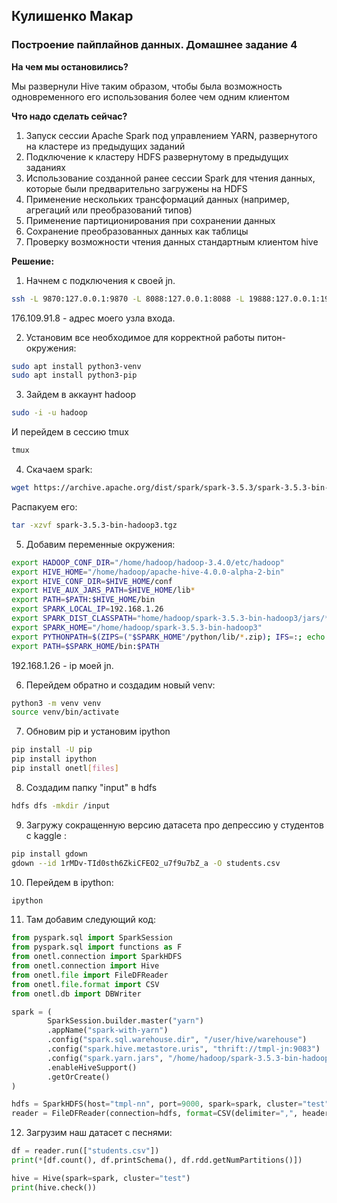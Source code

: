 ## Кулишенко Макар
### Построение пайплайнов данных. Домашнее задание 4

**На чем мы остановились?**

Мы развернули Hive таким образом, чтобы была возможность одновременного его использования более чем одним клиентом 

**Что надо сделать сейчас?**

1. Запуск сессии Apache Spark под управлением YARN, развернутого на кластере из предыдущих заданий
2. Подключение к кластеру HDFS развернутому в предыдущих заданиях
3. Использование созданной ранее сессии Spark для чтения данных, которые были предварительно загружены на HDFS
4. Применение нескольких трансформаций данных (например, агрегаций или преобразований типов)
5. Применение партиционирования при сохранении данных
6. Сохранение преобразованных данных как таблицы
7. Проверку возможности чтения данных стандартным клиентом hive

**Решение:**

1. Начнем с подключения к своей jn.
```bash
ssh -L 9870:127.0.0.1:9870 -L 8088:127.0.0.1:8088 -L 19888:127.0.0.1:19888 team@176.109.91.8
```
176.109.91.8 - адрес моего узла входа. 

2. Установим все необходимое для корректной работы питон-окружения:
```bash
sudo apt install python3-venv
sudo apt install python3-pip
```

3. Зайдем в аккаунт hadoop
```bash
sudo -i -u hadoop
```

И перейдем в сессию tmux
```bash
tmux
```

4. Скачаем spark:
```bash
wget https://archive.apache.org/dist/spark/spark-3.5.3/spark-3.5.3-bin-hadoop3.tgz
```
Распакуем его:
```bash
tar -xzvf spark-3.5.3-bin-hadoop3.tgz
```

5. Добавим переменные окружения:
```bash
export HADOOP_CONF_DIR="/home/hadoop/hadoop-3.4.0/etc/hadoop"
export HIVE_HOME="/home/hadoop/apache-hive-4.0.0-alpha-2-bin"
export HIVE_CONF_DIR=$HIVE_HOME/conf
export HIVE_AUX_JARS_PATH=$HIVE_HOME/lib*
export PATH=$PATH:$HIVE_HOME/bin
export SPARK_LOCAL_IP=192.168.1.26
export SPARK_DIST_CLASSPATH="home/hadoop/spark-3.5.3-bin-hadoop3/jars/*:/home/hadoop/hadoop-3.4.0/etc/hadoop/*:/home/hadoop/hadoop-3.4.0/share/hadoop/common/lib/*:/home/hadoop/hadoop-3.4.0/share/hadoop/common/*:/home/hadoop/hadoop-3.4.0/share/hadoop/hdfs/*:/home/hadoop/hadoop-3.4.0/share/hadoop/hdfs/lib/*:/home/hadoop/hadoop-3.4.0/share/hadoop/yarn/*:/home/hadoop/hadoop-3.4.0/share/hadoop/yarn/lib/*:/home/hadoop/hadoop-3.4.0/share/hadoop/mapreduce/*:/home/hadoop/hadoop-3.4.0/share/hadoop/mapreduce/lib/*:/home/hadoop/apache-hive-4.0.0-alpha-2-bin/*:/home/hadoop/apache-hive-4.0.0-alpha-2-bin/lib/*"
export SPARK_HOME="/home/hadoop/spark-3.5.3-bin-hadoop3"
export PYTHONPATH=$(ZIPS=("$SPARK_HOME"/python/lib/*.zip); IFS=:; echo "${ZIPS[*]}"):PYTHONPATH
export PATH=$SPARK_HOME/bin:$PATH
```
192.168.1.26 - ip моей jn.

6. Перейдем обратно и создадим новый venv:
```bash
python3 -m venv venv
source venv/bin/activate
```

7. Обновим pip и установим ipython
```bash
pip install -U pip
pip install ipython
pip install onetl[files]
```

8. Создадим папку "input" в hdfs
```bash
hdfs dfs -mkdir /input
```


9. Загружу сокращенную версию датасета про депрессию у студентов с kaggle :
```bash
pip install gdown
gdown --id 1rMDv-TId0sth6ZkiCFEO2_u7f9u7bZ_a -O students.csv
```

10. Перейдем в ipython:
```bash
ipython
```

11. Там добавим следующий код:
```python
from pyspark.sql import SparkSession
from pyspark.sql import functions as F
from onetl.connection import SparkHDFS
from onetl.connection import Hive
from onetl.file import FileDFReader
from onetl.file.format import CSV
from onetl.db import DBWriter

spark = (
        SparkSession.builder.master("yarn")
        .appName("spark-with-yarn")
        .config("spark.sql.warehouse.dir", "/user/hive/warehouse")
        .config("spark.hive.metastore.uris", "thrift://tmpl-jn:9083")
        .config("spark.yarn.jars", "/home/hadoop/spark-3.5.3-bin-hadoop3/jars/*")
        .enableHiveSupport()
        .getOrCreate()
)

hdfs = SparkHDFS(host="tmpl-nn", port=9000, spark=spark, cluster="test")
reader = FileDFReader(connection=hdfs, format=CSV(delimiter=",", header=True), source_path="/input")
```

12. Загрузим наш датасет с песнями:
```python
df = reader.run(["students.csv"])
print(*[df.count(), df.printSchema(), df.rdd.getNumPartitions()])

hive = Hive(spark=spark, cluster="test")
print(hive.check())
```